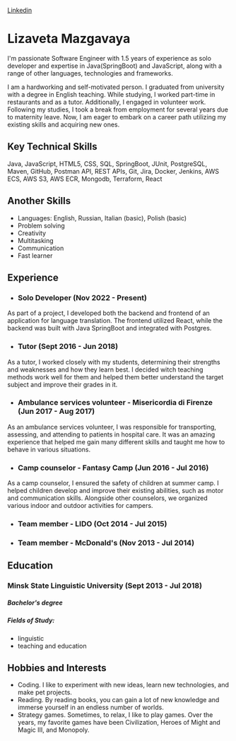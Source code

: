 [Linkedin](https://www.linkedin.com/in/lizaveta-mazgavaya-40542729a/)

# Lizaveta Mazgavaya

I'm passionate Software Engineer with 1.5 years of experience as 
solo developer and expertise in Java(SpringBoot) and JavaScript,
along with a range of other languages, technologies and frameworks. 

I am a hardworking and self-motivated person.
I graduated from university with a degree in English teaching. 
While studying, I worked part-time in restaurants and as a tutor. 
Additionally, I engaged in volunteer work. 
Following my studies, I took a break from employment for several years due to maternity leave. 
Now, I am eager to embark on a career path utilizing my existing skills and acquiring new ones.

## Key Technical Skills

Java, JavaScript, HTML5, CSS, SQL, SpringBoot, JUnit, 
PostgreSQL,
Maven,
GitHub,
Postman API,
REST APIs,
Git,
Jira, 
Docker, Jenkins, AWS ECS, AWS S3, AWS ECR, Mongodb, Terraform, React

## Another Skills 
  - Languages: English, Russian, Italian (basic), Polish (basic)
  - Problem solving
  - Creativity
  - Multitasking
  - Communication
  - Fast learner

## Experience

- ### Solo Developer (Nov 2022 - Present)
As part of a project, I developed both the backend and frontend of an application for language translation. The frontend utilized React, while the backend was built with Java SpringBoot and integrated with Postgres.

- ### Tutor (Sept 2016 - Jun 2018)
As a tutor, I worked closely with my students, determining their strengths and weaknesses and how they learn best.
I decided witch teaching methods work well for them and helped them better understand the target subject and improve their grades in it.

 - ### Ambulance services volunteer - Misericordia di Firenze (Jun 2017 - Aug 2017)
As an ambulance services volunteer, I was responsible for transporting, assessing, and attending to patients in hospital care.
It was an amazing experience that helped me gain many different skills and taught me how to behave in various situations.
 - ###  Camp counselor - Fantasy Camp (Jun 2016 - Jul 2016)
As a camp counselor, I ensured the safety of children at summer camp. 
I helped children develop and improve their existing abilities, 
such as motor and communication skills. 
Alongside other counselors, we organized various indoor and outdoor activities for campers.
 - ### Team member - LIDO (Oct 2014 - Jul 2015)

 - ### Team member - McDonald's (Nov 2013 - Jul 2014)
## Education
### Minsk State Linguistic University (Sept 2013 - Jul 2018)
##### Bachelor's degree
##### Fields of Study:
- linguistic
- teaching and education

## Hobbies and Interests
- Coding. I like to experiment with new ideas, learn new technologies, and make pet projects. 
- Reading. By reading books, you can gain a lot of new knowledge and immerse yourself in an endless number of worlds.
- Strategy games. Sometimes, to relax, I like to play games. Over the years, my favorite games have been Civilization, Heroes of Might and Magic III, and Monopoly.
